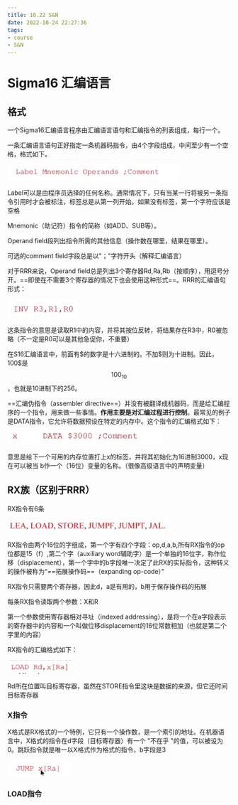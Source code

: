 ```yaml
---
title: 10.22 S&N
date: 2022-10-24 22:27:36
tags:
- course
- S&N
---
```


# Sigma16 汇编语言

## 格式

一个Sigma16汇编语言程序由汇编语言语句和汇编指令的列表组成，每行一个。

一条汇编语言语句正好指定一条机器码指令，由4个字段组成，中间至少有一个空格，格式如下。

![image-20221024223351555](10-22-S-N/image-20221024223351555.png)

Label可以是由程序员选择的任何名称。通常情况下，只有当某一行将被另一条指令引用时才会被标注，标签总是从第一列开始。如果没有标签，第一个字符应该是空格

Mnemonic（助记符）指令的简称（如ADD、SUB等）。

Operand field段列出指令所需的其他信息（操作数在哪里，结果在哪里）。

可选的comment field字段总是以"；"字符开头（解释汇编语言）

对于RRR来说，Operand field总是列出3个寄存器Rd,Ra,Rb（按顺序），用逗号分开。==即使在不需要3个寄存器的情况下也会使用这种形式==。RRR的汇编语句形式：

![image-20221024225207926](10-22-S-N/image-20221024225207926.png)

这条指令的意思是读取R1中的内容，并将其按位反转，将结果存在R3中，R0被忽略（不一定是R0可以是其他急促你，不重要）

在S16汇编语言中，前面有\$的数字是十六进制的。不加\$则为十进制。因此，100\$是$$100_{10}$$，也就是10进制下的256。

==汇编伪指令（assembler directive==）并没有被翻译成机器码，而是给汇编程序的一个指令，用来做一些事情。**作用主要是对汇编过程进行控制**。最常见的例子是DATA指令，它允许将数据预设在特定的内存中。这个指令的汇编格式如下：

![image-20221024230013751](10-22-S-N/image-20221024230013751.png)

意思是给下一个可用的内存位置打上x的标签，并将其初始化为16进制3000，x现在可以被当 b作一个（16位）变量的名称。（很像高级语言中的声明变量）

## RX族（区别于RRR）

RX指令有6条

![image-20221024235533990](10-22-S-N/image-20221024235533990.png)

RX指令由两个16位的字组成，第一个字有四个字段：op,d,a,b,所有RX指令的op位都是15（f）,第二个字（auxiliary word辅助字）是一个单独的16位字，称作位移（displacement），第一个字中的b字段唯一决定了此RX的实际指令，这种转义的操作被称为“==拓展操作码==（expanding op-code）”

RX指令只需要两个寄存器，因此d，a是有用的，b用于保存操作码的拓展

每条RX指令读取两个参数：X和R

第一个参数使用寄存器相对寻址（indexed addressing），是将一个在a字段表示的寄存器中的内容和一个叫做位移displacement的16位常数相加（也就是第二个字里的内容）

RX指令的汇编格式如下：

![image-20221025001202613](10-22-S-N/image-20221025001202613.png)

Rd所在位置叫目标寄存器，虽然在STORE指令里这块是数据的来源，但它还时间目标寄存器

### X指令

X格式是RX格式的一个特例，它只有一个操作数，是一个索引的地址。在机器语言中，X格式的指令在d字段（目标寄存器）有一个 "不在乎 "的值，可以被设为0。跳跃指令就是唯一以X格式作为格式的指令，b字段是3

![image-20221025001621485](10-22-S-N/image-20221025001621485.png)

### LOAD指令

 
